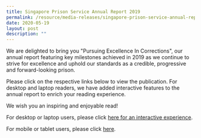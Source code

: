 ```yaml
---
title: Singapore Prison Service Annual Report 2019
permalink: /resource/media-releases/singapore-prison-service-annual-report-2019
date: 2020-05-19
layout: post
description: ""
---
```

We are delighted to bring you "Pursuing Excellence In Corrections", our annual report featuring key milestones achieved in 2019 as we continue to strive for excellence and uphold our standards as a credible, progressive and forward-looking prison.

Please click on the respective links below to view the publication. For desktop and laptop readers, we have added interactive features to the annual report to enrich your reading experience.

We wish you an inspiring and enjoyable read!

For desktop or laptop users, please click [here for an interactive experience](https://go.gov.sg/sps-annualreport-2019-interactive).

For mobile or tablet users, please click [here](https://go.gov.sg/sps-annualreport-2019-mobile).